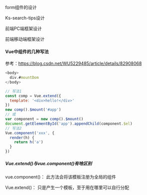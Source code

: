 form组件的设计



Ks-search-tips设计



前端PC端框架设计



前端移动端框架设计



#### Vue中组件的几种写法

参考：https://blog.csdn.net/WU5229485/article/details/82908068

```js
<body>
  div.#mountDom	
</body>

// 写法1
const comp = Vue.extend({
  template: '<div>hello!</div>'
})
new comp().$mount('#app')
// 或
var component = new comp().$mount()
document.getElementById('app').appendChild(component.$el)
// 写法2
Vue.component('xxx', {
  render(h) {
    return h('a')
  }
})
```

##### Vue.extend()与vue.component()有啥区别

vue.component()： 此方法会将该模板注册为全局的组件

Vue.extend()： 只是产生一个模板，至于用在哪里可以自行分配